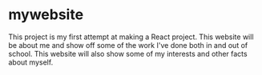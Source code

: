 # mywebsite
This project is my first attempt at making a React project. This website will be about me and show off some of the work I've done both in and out of school. This website will also show some of my interests and other facts about myself. 
